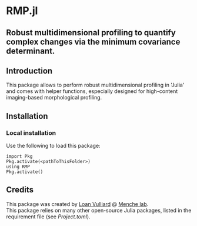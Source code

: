 # RMP.jl
Robust multidimensional profiling to quantify complex changes via the minimum covariance determinant.
---

## Introduction

This package allows to perform robust multidimensional profiling in 'Julia' and comes with helper functions, especially designed for high-content imaging-based morphological profiling.

## Installation

### Local installation

Use the following to load this package:

	import Pkg
	Pkg.activate(<pathToThisFolder>)
	using RMP
	Pkg.activate()

## Credits

This package was created by [Loan Vulliard](http://vulliard.loan) @ [Menche lab](https://menchelab.com/).  
This package relies on many other open-source Julia packages, listed in the requirement file (see *Project.toml*).

